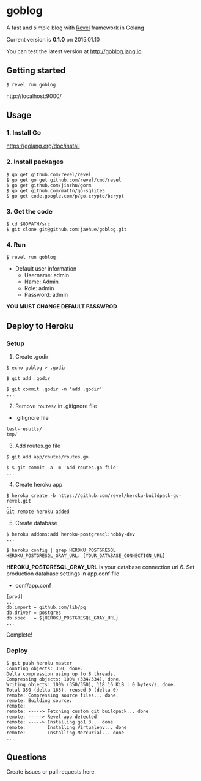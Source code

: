 # goblog

A fast and simple blog with [Revel](http://revel.github.io/) framework in Golang

Current version is **0.1.0** on 2015.01.10

You can test the latest version at http://goblog.jang.io.

## Getting started

```
$ revel run goblog
```

http://localhost:9000/

## Usage

### 1. Install Go

https://golang.org/doc/install

### 2. Install packages

```
$ go get github.com/revel/revel
$ go get go get github.com/revel/cmd/revel
$ go get github.com/jinzhu/gorm
$ go get github.com/mattn/go-sqlite3
$ go get code.google.com/p/go.crypto/bcrypt
```

### 3. Get the code

```
$ cd $GOPATH/src
$ git clone git@github.com:jaehue/goblog.git
```

### 4. Run

```
$ revel run goblog
```
- Default user information
  - Username: admin
  - Name: Admin
  - Role: admin
  - Password: admin

**YOU MUST CHANGE DEFAULT PASSWROD**

## Deploy to Heroku

### Setup

1. Create .godir
  ```
  $ echo goblog > .godir
  
  $ git add .godir
  
  $ git commit .godir -m 'add .godir'
  ...
  ```
2. Remove `routes/` in .gitignore file
  - .gitignore file   
  ```
  test-results/
  tmp/
  ```
3. Add routes.go file
  ```
  $ git add app/routes/routes.go
  
  $ $ git commit -a -m 'Add routes.go file'
  ...
  ```
4. Create heroku app
  ```
  $ heroku create -b https://github.com/revel/heroku-buildpack-go-revel.git
  ...
  Git remote heroku added
  ```
  
5. Create database
  ```
  $ heroku addons:add heroku-postgresql:hobby-dev
  ...
  
  $ heroku config | grep HEROKU_POSTGRESQL
  HEROKU_POSTGRESQL_GRAY_URL: [YOUR_DATABASE_CONNECTION_URL]
  ```
  **HEROKU_POSTGRESQL_GRAY_URL** is your database connection url
6. Set production database settings in app.conf file
  - conf/app.conf
  ```
  [prod]
  ...
  db.import = github.com/lib/pq
  db.driver = postgres
  db.spec   = ${HEROKU_POSTGRESQL_GRAY_URL}
  ...
  ```

Complete!
  
  

### Deploy

```
$ git push heroku master
Counting objects: 350, done.
Delta compression using up to 8 threads.
Compressing objects: 100% (334/334), done.
Writing objects: 100% (350/350), 118.16 KiB | 0 bytes/s, done.
Total 350 (delta 165), reused 0 (delta 0)
remote: Compressing source files... done.
remote: Building source:
remote:
remote: -----> Fetching custom git buildpack... done
remote: -----> Revel app detected
remote: -----> Installing go1.3... done
remote:        Installing Virtualenv... done
remote:        Installing Mercurial... done
...
```

## Questions

Create issues or pull requests here.

